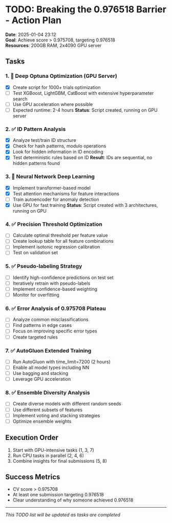 # TODO: Breaking the 0.976518 Barrier - Action Plan
**Date**: 2025-01-04 23:12  
**Goal**: Achieve score > 0.975708, targeting 0.976518  
**Resources**: 200GB RAM, 2x4090 GPU server

## Tasks

### 1. 🏃 Deep Optuna Optimization (GPU Server)
- [x] Create script for 1000+ trials optimization
- [ ] Test XGBoost, LightGBM, CatBoost with extensive hyperparameter search
- [ ] Use GPU acceleration where possible
- [ ] Expected runtime: 2-4 hours
**Status**: Script created, running on GPU server

### 2. ✅ ID Pattern Analysis
- [x] Analyze test/train ID structure
- [x] Check for hash patterns, modulo operations
- [x] Look for hidden information in ID encoding
- [x] Test deterministic rules based on ID
**Result**: IDs are sequential, no hidden patterns found

### 3. 🏃 Neural Network Deep Learning
- [x] Implement transformer-based model
- [x] Test attention mechanisms for feature interactions
- [ ] Train autoencoder for anomaly detection
- [x] Use GPU for fast training
**Status**: Script created with 3 architectures, running on GPU

### 4. ✅ Precision Threshold Optimization
- [ ] Calculate optimal threshold per feature value
- [ ] Create lookup table for all feature combinations
- [ ] Implement isotonic regression calibration
- [ ] Test on validation set

### 5. ✅ Pseudo-labeling Strategy
- [ ] Identify high-confidence predictions on test set
- [ ] Iteratively retrain with pseudo-labels
- [ ] Implement confidence-based weighting
- [ ] Monitor for overfitting

### 6. ✅ Error Analysis of 0.975708 Plateau
- [ ] Analyze common misclassifications
- [ ] Find patterns in edge cases
- [ ] Focus on improving specific error types
- [ ] Create targeted rules

### 7. ✅ AutoGluon Extended Training
- [ ] Run AutoGluon with time_limit=7200 (2 hours)
- [ ] Enable all model types including NN
- [ ] Use bagging and stacking
- [ ] Leverage GPU acceleration

### 8. ✅ Ensemble Diversity Analysis
- [ ] Create diverse models with different random seeds
- [ ] Use different subsets of features
- [ ] Implement voting and stacking strategies
- [ ] Optimize ensemble weights

## Execution Order
1. Start with GPU-intensive tasks (1, 3, 7)
2. Run CPU tasks in parallel (2, 4, 6)
3. Combine insights for final submissions (5, 8)

## Success Metrics
- CV score > 0.975708
- At least one submission targeting 0.976518
- Clear understanding of why someone achieved 0.976518

---
*This TODO list will be updated as tasks are completed*